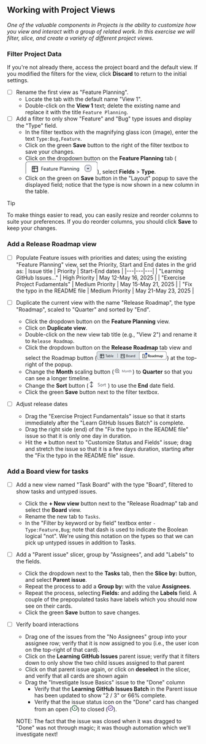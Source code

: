## Working with Project Views
_One of the valuable components in Projects is the ability to customize how you view and interact with a group of related work. In this exercise we will filter, slice, and create a variety of different project views._

### Filter Project Data
If you're not already there, access the project board and the default view.  If you modified the filters for the view, click **Discard** to return to the initial settings.
- [ ] Rename the first view as "Feature Planning".
  - Locate the tab with the default name "View 1".
  - Double-click on the **View 1** text; delete the existing name and replace it with the title `Feature Planning`.
- [ ] Add a filter to only show "Feature" and "Bug" type issues and display the "Type" field.
  - In the filter textbox with the magnifying glass icon (image), enter the text `Type:Bug,Feature`.
  - Click on the green **Save** button to the right of the filter textbox to save your changes. 
  - Click on the dropdown button on the **Feature Planning** tab (![Feature Planning tab](./images/feature-planning-tab.jpeg)), select **Fields** > **Type**.
  - Click on the green on **Save** button in the "Layout" popup to save the displayed field; notice that the type is now shown in a new column in the table.

> [!TIP]
> To make things easier to read, you can easily resize and reorder columns to suite your preferences. If you do reorder columns, you should click **Save** to keep your changes.

### Add a Release Roadmap view
- [ ] Populate Feature issues with priorities and dates; using the existing "Feature Planning" view, set the Priority, Start and End dates in the grid as:
  | Issue title | Priority | Start-End dates |
  |---|---|---|
  | "Learning GitHub Issues..." | High Priority | May 12-May 16, 2025 |
  | "Exercise Project Fudamentals" | Medium Priority | May 15-May 21, 2025 |
  | "Fix the typo in the README file | Medium Priority | May 21-May 23, 2025 |

- [ ] Duplicate the current view with the name "Release Roadmap", the type "Roadmap", scaled to "Quarter" and sorted by "End".
  - Click the dropdown button on the **Feature Planning** view.
  - Click on **Duplicate view**.
  - Double-click on the new view tab title (e.g., "View 2") and rename it to `Release Roadmap`.
  - Click the dropdown button on the **Release Roadmap** tab  view and select the Roadmap button (![Roadmap button](./images/roadmap-button.jpeg)) at the top-right of the popup.
  - Change the **Month** scaling button (![Scaling button](./images/month-scale-button.jpeg)) to **Quarter** so that you can see a longer timeline.
  - Change the **Sort** button (![Sort button](./images/roadmap-sort-button.jpeg)) to use the **End** date field.
  - Click the green **Save** button next to the filter textbox.
- [ ] Adjust release dates
  - Drag the "Exercise Project Fundamentals" issue so that it starts immediately after the "Learn GitHub Issues Batch" is complete.
  - Drag the right side (end) of the "Fix the typo in the README file" issue so that it is only one day in duration.
  - Hit the **+** button next to "Customize Status and Fields" issue; drag and stretch the issue so that it is a few days duration, starting after the "Fix the typo in the README file" issue.

### Add a Board view for tasks
- [ ] Add a new view named "Task Board" with the type "Board", filtered to show tasks and untyped issues.
  - Click the **+ New view** button next to the "Release Roadmap" tab and select the **Board** view.
  - Rename the new tab to `Tasks`.
  - In the "Filter by keyword or by field" textbox enter `-Type:Feature,Bug`; note that dash is used to indicate the Boolean logical "not". We're using this notation on the types so that we can pick up untyped issues in addition to Tasks.
- [ ] Add a "Parent issue" slicer, group by "Assignees", and add "Labels" to the fields.
  - Click the dropdown next to the **Tasks** tab, then the **Slice by:** button, and select **Parent issue**.
  - Repeat the process to add a **Group by:** with the value **Assignees**.
  - Repeat the process, selecting **Fields:** and adding the **Labels** field. A couple of the prepopulated tasks have labels which you should now see on their cards.
  - Click the green **Save** button to save changes.
- [ ] Verify board interactions
  - Drag one of the issues from the "No Assignees" group into your assignee row; verify that it is now assigned to you (i.e., the user icon on the top-right of that card).
  - Click on the **Learning GitHub Issues** parent issue; verify that it filters down to only show the two child issues assigned to that parent
  - Click on that parent issue again, or click on **deselect** in the slicer, and verify that all cards are shown again
  - Drag the "Investigate Issue Basics" issue to the "Done" column
    - Verify that the **Learning GitHub Issues Batch** in the Parent issue has been updated to show "2 / 3" or 66% complete.
    - Verify that the issue status icon on the "Done" card has changed from an open (![Open icon](./images/issue-open.jpeg)) to closed (![Closed icon](./images/issue-closed.jpeg)).
  
  NOTE: The fact that the issue was closed when it was dragged to "Done" was not through magic; it was though automation which we'll investigate next!




  
